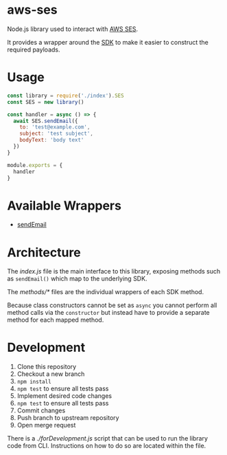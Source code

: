 # aws-ses

Node.js library used to interact with [AWS SES](https://aws.amazon.com/ses/).

It provides a wrapper around the [SDK](https://docs.aws.amazon.com/AWSJavaScriptSDK/latest/AWS/SES.html) to make it easier to construct the required payloads.

# Usage

```javascript
const library = require('./index').SES
const SES = new library()

const handler = async () => {
  await SES.sendEmail({
    to: 'test@example.com',
    subject: 'test subject',
    bodyText: 'body text'
  })
}

module.exports = {
  handler
}
```

# Available Wrappers

* [sendEmail](#methods/sendEmail/README.md)


# Architecture

The _index.js_ file is the main interface to this library, exposing methods such as `sendEmail()` which map to the underlying SDK.

The _methods/*_ files are the individual wrappers of each SDK method.

Because class constructors cannot be set as `async` you cannot perform all method calls via the `constructor` but instead have to provide a separate method for each mapped method.

# Development

1. Clone this repository
2. Checkout a new branch
3. `npm install`
4. `npm test` to ensure all tests pass
5. Implement desired code changes
6. `npm test` to ensure all tests pass
7. Commit changes
8. Push branch to upstream repository
9. Open merge request

There is a _./forDevelopment.js_ script that can be used to run the library code from CLI.  Instructions on how to do so are located within the file.
